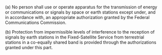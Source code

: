 (a) No person shall use or operate apparatus for the transmission of energy or communications or signals by space or earth stations except under, and in accordance with, an appropriate authorization granted by the Federal Communications Commission.

(b) Protection from impermissible levels of interference to the reception of signals by earth stations in the Fixed-Satellite Service from terrestrial stations in a co-equally shared band is provided through the authorizations granted under this part.

